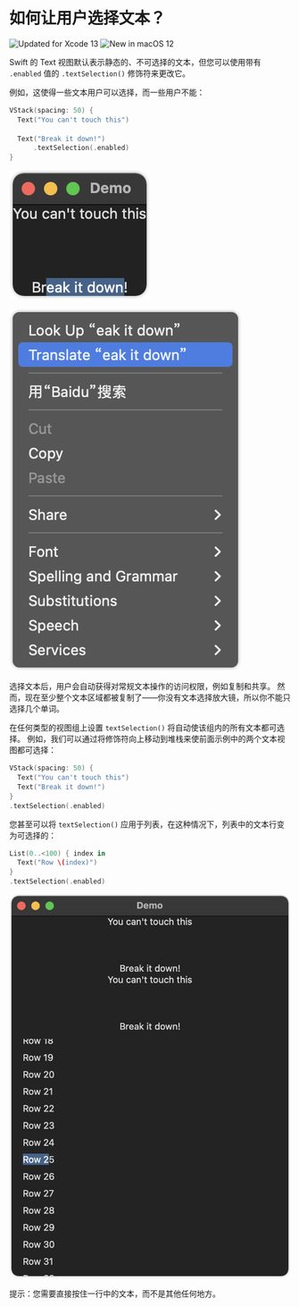 如何让用户选择文本？
===

![Updated for Xcode 13](https://img.shields.io/static/v1?label=&message=Updated%20for%20Xcode%2013.1&color=blue&logo=Xcode&logoColor=white)
![New in macOS 12](https://img.shields.io/static/v1?label=&message=New%20in%20macOS%2012&color=lightgrey&logo=apple)

Swift 的 Text 视图默认表示静态的、不可选择的文本，但您可以使用带有 `.enabled` 值的 `.textSelection()` 修饰符来更改它。

例如，这使得一些文本用户可以选择，而一些用户不能：

```swift
VStack(spacing: 50) {
  Text("You can't touch this")

  Text("Break it down!")
      .textSelection(.enabled)
}
```

![](./imgs/001.png)<!--rehype:style=max-width:126px-->

![](./imgs/002.png)<!--rehype:style=max-width:208px-->

选择文本后，用户会自动获得对常规文本操作的访问权限，例如复制和共享。 然而，现在至少整个文本区域都被复制了——你没有文本选择放大镜，所以你不能只选择几个单词。

在任何类型的视图组上设置 `textSelection()` 将自动使该组内的所有文本都可选择。 例如，我们可以通过将修饰符向上移动到堆栈来使前面示例中的两个文本视图都可选择：

```swift
VStack(spacing: 50) {
  Text("You can't touch this")
  Text("Break it down!")
}
.textSelection(.enabled)
```

您甚至可以将 `textSelection()` 应用于列表，在这种情况下，列表中的文本行变为可选择的：

```swift
List(0..<100) { index in
  Text("Row \(index)")
}
.textSelection(.enabled)
```

![](./imgs/003.png)<!--rehype:style=max-width:380px-->

提示：您需要直接按住一行中的文本，而不是其他任何地方。